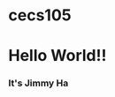# cecs105
 <!DOCTYPE html>
<html lang="en">
<head>
 <title>CECS105 Spring 2021</title>
 </head>
 <body>
 <h1>Hello World!! </h1>
 <h3> It's Jimmy Ha </h3>
 </body>
 </html>
